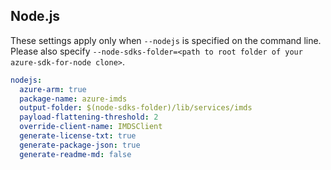 ## Node.js

These settings apply only when `--nodejs` is specified on the command line.
Please also specify `--node-sdks-folder=<path to root folder of your azure-sdk-for-node clone>`.

``` yaml $(nodejs)
nodejs:
  azure-arm: true
  package-name: azure-imds
  output-folder: $(node-sdks-folder)/lib/services/imds
  payload-flattening-threshold: 2
  override-client-name: IMDSClient
  generate-license-txt: true
  generate-package-json: true
  generate-readme-md: false
```

